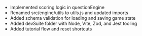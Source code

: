 - Implemented scoring logic in questionEngine
- Renamed src/engine/utils to utils.js and updated imports
- Added schema validation for loading and saving game state
- Added devSuite folder with Node, Vite, Zod, and Jest tooling
- Added tutorial flow and reset shortcuts
